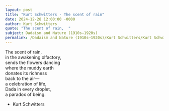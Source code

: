 ```yaml
---
layout: post
title: "Kurt Schwitters - The scent of rain"
date: 2024-12-28 12:00:00 -0000
author: Kurt Schwitters
quote: "The scent of rain,  "
subject: Dadaism and Nature (1910s–1920s)
permalink: /Dadaism and Nature (1910s–1920s)/Kurt Schwitters/Kurt Schwitters - The scent of rain
---
```


The scent of rain,  
in the awakening olfactory,  
sends the flowers dancing  
where the muddy earth  
donates its richness  
back to the air—  
a celebration of life,  
Dada in every droplet,  
a paradox of being.

- Kurt Schwitters
